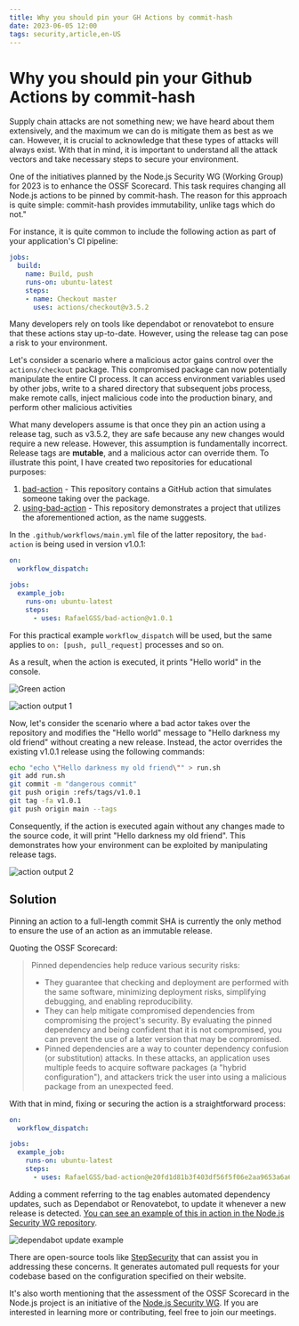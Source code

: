 ```yaml
---
title: Why you should pin your GH Actions by commit-hash
date: 2023-06-05 12:00
tags: security,article,en-US
---
```


# Why you should pin your Github Actions by commit-hash

Supply chain attacks are not something new; we have heard about them extensively, and the maximum we can do is mitigate
them as best as we can. However, it is crucial to acknowledge that these types of attacks will always exist. With that
in mind, it is important to understand all the attack vectors and take necessary steps to secure your environment.

One of the initiatives planned by the Node.js Security WG (Working Group) for 2023 is to enhance the OSSF Scorecard.
This task requires changing all Node.js actions to be pinned by commit-hash. The reason for this approach is quite
simple: commit-hash provides immutability, unlike tags which do not."

For instance, it is quite common to include the following action as part of your application's CI pipeline:

```yml
jobs:
  build:
    name: Build, push
    runs-on: ubuntu-latest
    steps:
    - name: Checkout master
      uses: actions/checkout@v3.5.2
```

Many developers rely on tools like dependabot or renovatebot to ensure that these actions stay up-to-date. However,
using the release tag can pose a risk to your environment.

Let's consider a scenario where a malicious actor gains control over the `actions/checkout` package. This compromised
package can now potentially manipulate the entire CI process. It can access environment variables used by other jobs,
write to a shared directory that subsequent jobs process, make remote calls, inject malicious code into the production
binary, and perform other malicious activities

What many developers assume is that once they pin an action using a release tag, such as v3.5.2, they are safe because
any new changes would require a new release. However, this assumption is fundamentally incorrect. Release tags are
**mutable**, and a malicious actor can override them. To illustrate this point, I have created two repositories for
educational purposes:

1. [bad-action](https://github.com/RafaelGSS/bad-action) - This repository contains a GitHub action that simulates
   someone taking over the package.
2. [using-bad-action](https://github.com/RafaelGSS/using-bad-action) - This repository demonstrates a project that
   utilizes the aforementioned action, as the name suggests.

In the `.github/workflows/main.yml` file of the latter repository, the `bad-action` is being used in version v1.0.1:

```yaml
on:
  workflow_dispatch:

jobs:
  example_job:
    runs-on: ubuntu-latest
    steps:
      - uses: RafaelGSS/bad-action@v1.0.1
```

For this practical example `workflow_dispatch` will be used, but the same applies to `on: [push, pull_request]`
processes and so on.

As a result, when the action is executed, it prints "Hello world" in the console.

![Green action](https://res.cloudinary.com/rafaelgss/image/upload/v1685659003/blog/pinned-dependencies/Selection_102_xtzx6i.png)

![action output 1](https://res.cloudinary.com/rafaelgss/image/upload/v1685659001/blog/pinned-dependencies/Selection_103_bjq8od.png)

Now, let's consider the scenario where a bad actor takes over the repository and modifies the "Hello world" message to
"Hello darkness my old friend" without creating a new release. Instead, the actor overrides the existing v1.0.1 release
using the following commands:

```sh
echo "echo \"Hello darkness my old friend\"" > run.sh
git add run.sh
git commit -m "dangerous commit"
git push origin :refs/tags/v1.0.1
git tag -fa v1.0.1
git push origin main --tags
```

Consequently, if the action is executed again without any changes made to the source code, it will print "Hello darkness
my old friend". This demonstrates how your environment can be exploited by manipulating release tags.

![action output 2](https://res.cloudinary.com/rafaelgss/image/upload/v1685663077/blog/pinned-dependencies/Selection_104_hxvxmn.png)

## Solution

Pinning an action to a full-length commit SHA is currently the only method to ensure the use of an action as an
immutable release.

Quoting the OSSF Scorecard:

> Pinned dependencies help reduce various security risks:
>
> - They guarantee that checking and deployment are performed with the same software, minimizing deployment risks,
>   simplifying debugging, and enabling reproducibility.
> - They can help mitigate compromised dependencies from compromising the project's security. By evaluating the pinned
>   dependency and being confident that it is not compromised, you can prevent the use of a later version that may be
>   compromised.
> - Pinned dependencies are a way to counter dependency confusion (or substitution) attacks. In these attacks, an
>   application uses multiple feeds to acquire software packages (a "hybrid configuration"), and attackers trick the
>   user into using a malicious package from an unexpected feed.

With that in mind, fixing or securing the action is a straightforward process:

```yaml
on:
  workflow_dispatch:

jobs:
  example_job:
    runs-on: ubuntu-latest
    steps:
      - uses: RafaelGSS/bad-action@e20fd1d81b3f403df56f5f06e2aa9653a6a60763 # v1.0.1
```

Adding a comment referring to the tag enables automated dependency updates, such as Dependabot or Renovatebot, to update
it whenever a new release is detected.
[You can see an example of this in action in the Node.js Security WG repository](https://github.com/nodejs/security-wg/pull/1009).

![dependabot update example](https://res.cloudinary.com/rafaelgss/image/upload/v1685737197/blog/pinned-dependencies/Selection_107_tqv56o.png)

There are open-source tools like [StepSecurity](https://www.stepsecurity.io/) that can assist you in addressing these
concerns. It generates automated pull requests for your codebase based on the configuration specified on their website.

It's also worth mentioning that the assessment of the OSSF Scorecard in the Node.js project is an initiative of the
[Node.js Security WG](https://github.com/nodejs/security-wg). If you are interested in learning more or contributing,
feel free to join our meetings.
